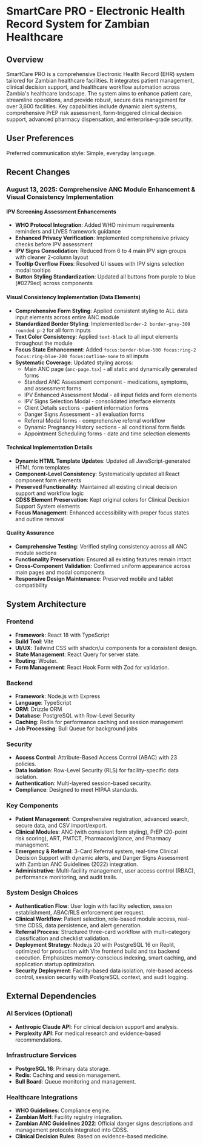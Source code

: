 # SmartCare PRO - Electronic Health Record System for Zambian Healthcare

## Overview
SmartCare PRO is a comprehensive Electronic Health Record (EHR) system tailored for Zambian healthcare facilities. It integrates patient management, clinical decision support, and healthcare workflow automation across Zambia's healthcare landscape. The system aims to enhance patient care, streamline operations, and provide robust, secure data management for over 3,600 facilities. Key capabilities include dynamic alert systems, comprehensive PrEP risk assessment, form-triggered clinical decision support, advanced pharmacy dispensation, and enterprise-grade security.

## User Preferences
Preferred communication style: Simple, everyday language.

## Recent Changes

### August 13, 2025: Comprehensive ANC Module Enhancement & Visual Consistency Implementation

#### IPV Screening Assessment Enhancements
- **WHO Protocol Integration**: Added WHO minimum requirements reminders and LIVES framework guidance
- **Enhanced Privacy Verification**: Implemented comprehensive privacy checks before IPV assessment
- **IPV Signs Consolidation**: Reduced from 6 to 4 main IPV sign groups with cleaner 2-column layout
- **Tooltip Overflow Fixes**: Resolved UI issues with IPV signs selection modal tooltips
- **Button Styling Standardization**: Updated all buttons from purple to blue (#0279ed) across components

#### Visual Consistency Implementation (Data Elements)
- **Comprehensive Form Styling**: Applied consistent styling to ALL data input elements across entire ANC module
- **Standardized Border Styling**: Implemented `border-2 border-gray-300 rounded p-2` for all form inputs
- **Text Color Consistency**: Applied `text-black` to all input elements throughout the module
- **Focus State Enhancement**: Added `focus:border-blue-500 focus:ring-2 focus:ring-blue-200 focus:outline-none` to all inputs
- **Systematic Coverage**: Updated styling across:
  - Main ANC page (`anc-page.tsx`) - all static and dynamically generated forms
  - Standard ANC Assessment component - medications, symptoms, and assessment forms
  - IPV Enhanced Assessment Modal - all input fields and form elements
  - IPV Signs Selection Modal - consolidated interface elements
  - Client Details sections - patient information forms
  - Danger Signs Assessment - all evaluation forms
  - Referral Modal forms - comprehensive referral workflow
  - Dynamic Pregnancy History sections - all conditional form fields
  - Appointment Scheduling forms - date and time selection elements

#### Technical Implementation Details
- **Dynamic HTML Template Updates**: Updated all JavaScript-generated HTML form templates
- **Component-Level Consistency**: Systematically updated all React component form elements
- **Preserved Functionality**: Maintained all existing clinical decision support and workflow logic
- **CDSS Element Preservation**: Kept original colors for Clinical Decision Support System elements
- **Focus Management**: Enhanced accessibility with proper focus states and outline removal

#### Quality Assurance
- **Comprehensive Testing**: Verified styling consistency across all ANC module sections
- **Functionality Preservation**: Ensured all existing features remain intact
- **Cross-Component Validation**: Confirmed uniform appearance across main pages and modal components
- **Responsive Design Maintenance**: Preserved mobile and tablet compatibility

## System Architecture

### Frontend
- **Framework**: React 18 with TypeScript
- **Build Tool**: Vite
- **UI/UX**: Tailwind CSS with shadcn/ui components for a consistent design.
- **State Management**: React Query for server state.
- **Routing**: Wouter.
- **Form Management**: React Hook Form with Zod for validation.

### Backend
- **Framework**: Node.js with Express
- **Language**: TypeScript
- **ORM**: Drizzle ORM
- **Database**: PostgreSQL with Row-Level Security
- **Caching**: Redis for performance caching and session management
- **Job Processing**: Bull Queue for background jobs

### Security
- **Access Control**: Attribute-Based Access Control (ABAC) with 23 policies.
- **Data Isolation**: Row-Level Security (RLS) for facility-specific data isolation.
- **Authentication**: Multi-layered session-based security.
- **Compliance**: Designed to meet HIPAA standards.

### Key Components
- **Patient Management**: Comprehensive registration, advanced search, secure data, and CSV import/export.
- **Clinical Modules**: ANC (with consistent form styling), PrEP (20-point risk scoring), ART, PMTCT, Pharmacovigilance, and Pharmacy management.
- **Emergency & Referral**: 3-Card Referral system, real-time Clinical Decision Support with dynamic alerts, and Danger Signs Assessment with Zambian ANC Guidelines (2022) integration.
- **Administrative**: Multi-facility management, user access control (RBAC), performance monitoring, and audit trails.

### System Design Choices
- **Authentication Flow**: User login with facility selection, session establishment, ABAC/RLS enforcement per request.
- **Clinical Workflow**: Patient selection, role-based module access, real-time CDSS, data persistence, and alert generation.
- **Referral Process**: Structured three-card workflow with multi-category classification and checklist validation.
- **Deployment Strategy**: Node.js 20 with PostgreSQL 16 on Replit, optimized for production with Vite frontend build and tsx backend execution. Emphasizes memory-conscious indexing, smart caching, and application startup optimization.
- **Security Deployment**: Facility-based data isolation, role-based access control, session security with PostgreSQL context, and audit logging.

## External Dependencies

### AI Services (Optional)
- **Anthropic Claude API**: For clinical decision support and analysis.
- **Perplexity API**: For medical research and evidence-based recommendations.

### Infrastructure Services
- **PostgreSQL 16**: Primary data storage.
- **Redis**: Caching and session management.
- **Bull Board**: Queue monitoring and management.

### Healthcare Integrations
- **WHO Guidelines**: Compliance engine.
- **Zambian MoH**: Facility registry integration.
- **Zambian ANC Guidelines 2022**: Official danger signs descriptions and management protocols integrated into CDSS.
- **Clinical Decision Rules**: Based on evidence-based medicine.